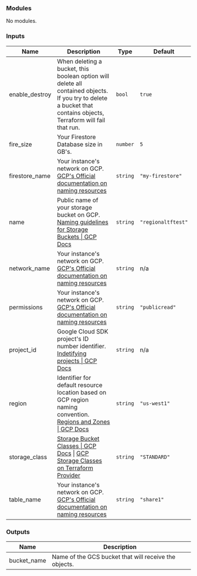 <!-- BEGIN_TF_DOCS -->
### Modules

No modules.

### Inputs

| Name | Description | Type | Default |
|------|-------------|------|---------|
| enable\_destroy | When deleting a bucket, this boolean option will delete all contained objects. If you try to delete a bucket that contains objects, Terraform will fail that run. | `bool` | `true` |
| fire\_size | Your Firestore Database size in GB's. | `number` | `5` |
| firestore\_name | Your instance's network on GCP. [GCP's Official documentation on naming resources](https://cloud.google.com/compute/docs/naming-resources#resource-name-format) | `string` | `"my-firestore"` |
| name | Public name of your storage bucket on GCP. [Naming guidelines for Storage Buckets \| GCP Docs](https://cloud.google.com/storage/docs/naming-buckets) | `string` | `"regionaltftest"` |
| network\_name | Your instance's network on GCP. [GCP's Official documentation on naming resources](https://cloud.google.com/compute/docs/naming-resources#resource-name-format) | `string` | n/a |
| permissions | Your instance's network on GCP. [GCP's Official documentation on naming resources](https://cloud.google.com/compute/docs/naming-resources#resource-name-format) | `string` | `"publicread"` |
| project\_id | Google Cloud SDK project's ID number identifier. [Indetifying projects \| GCP Docs](https://cloud.google.com/resource-manager/docs/creating-managing-projects#identifying_projects) | `string` | n/a |
| region | Identifier for default resource location based on GCP region naming convention. [Regions and Zones \| GCP Docs](https://cloud.google.com/compute/docs/regions-zones) | `string` | `"us-west1"` |
| storage\_class | [Storage Bucket Classes \| GCP Docs](https://cloud.google.com/storage/docs/storage-classes) \| [GCP Storage Classes on Terraform Provider](https://registry.terraform.io/providers/hashicorp/google-beta/latest/docs/resources/storage_bucket#storage_class) | `string` | `"STANDARD"` |
| table\_name | Your instance's network on GCP. [GCP's Official documentation on naming resources](https://cloud.google.com/compute/docs/naming-resources#resource-name-format) | `string` | `"share1"` |

### Outputs

| Name | Description |
|------|-------------|
| bucket\_name | Name of the GCS bucket that will receive the objects. |
<!-- END_TF_DOCS -->
